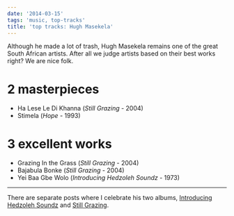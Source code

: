 ```yaml
---
date: '2014-03-15'
tags: 'music, top-tracks'
title: 'top tracks: Hugh Masekela'
---
```


Although he made a lot of trash, Hugh Masekela remains one of the great
South African artists. After all we judge artists based on their best
works right? We are nice folk.

2 masterpieces
==============

-   Ha Lese Le Di Khanna (*Still Grazing* - 2004)
-   Stimela (*Hope* - 1993)

3 excellent works
=================

-   Grazing In the Grass (*Still Grazing* - 2004)
-   Bajabula Bonke (*Still Grazing* - 2004)
-   Yei Baa Gbe Wolo (*Introducing Hedzoleh Soundz* - 1973)

------------------------------------------------------------------------

There are separate posts where I celebrate his two albums, [Introducing
Hedzoleh Soundz] and [Still Grazing].

  [Introducing Hedzoleh Soundz]: http://tshepang.net/introducing-hedzoleh-soundz-1973
  [Still Grazing]: http://tshepang.net/still-grazing-2004
